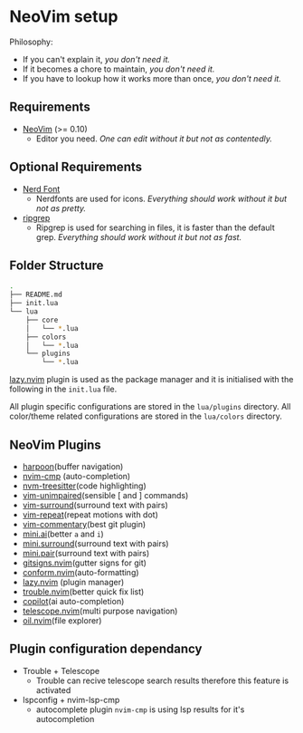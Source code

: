 # NeoVim setup

Philosophy:

- If you can't explain it, _you don't need it._
- If it becomes a chore to maintain, _you don't need it._
- If you have to lookup how it works more than once, _you don't need it._

## Requirements

- [NeoVim](https://neovim.io) (>= 0.10)
  - Editor you need. _One can edit without it but not as contentedly._

## Optional Requirements

- [Nerd Font](https://www.nerdfonts.com/)
  - Nerdfonts are used for icons. _Everything should work without it but not as pretty._
- [ripgrep](https://github.com/BurntSushi/ripgrep#installation)
  - Ripgrep is used for searching in files, it is faster than the default grep. _Everything should work without it but not as fast._

## Folder Structure

```bash
.
├── README.md
├── init.lua
└── lua
    ├── core
    │   └── *.lua
    ├── colors
    │   └── *.lua
    └── plugins
        └── *.lua
```

[lazy.nvim](https://github.com/folke/lazy.nvim.git) plugin is used as the package manager and it is initialised with the following in the `init.lua` file.

All plugin specific configurations are stored in the `lua/plugins` directory. All color/theme related configurations are stored in the `lua/colors` directory.

## NeoVim Plugins

<!--rg "\[.*\]\(.*\)" | grep "\-\- \[.*\]\(.*\)" | awk -F'\-\-' ' {print "-" $NF}'-->

- [harpoon](https://github.com/ThePrimeagen/harpoon)(buffer navigation)
- [nvim-cmp](https://github.com/hrsh7th/nvim-cmp) (auto-completion)
- [nvm-treesitter](https://github.com/nvim-treesitter/nvim-treesitter)(code highlighting)
- [vim-unimpaired](https://github.com/tpope/vim-unimpaired)(sensible [ and ] commands)
- [vim-surround](https://github.com/tpope/vim-surround)(surround text with pairs)
- [vim-repeat](https://github.com/tpope/vim-repeat)(repeat motions with dot)
- [vim-commentary](https://github.com/tpope/vim-fugitive)(best git plugin)
- [mini.ai](https://github.come/chasnovski/mini.ai)(better `a` and `i`)
- [mini.surround](https://github.com/echasnovski/mini.surround)(surround text with pairs)
- [mini.pair](https://github.com/echasnovski/mini.pair)(surround text with pairs)
- [gitsigns.nvim](https://github.com/lewis6991/gitsigns.nvim)(gutter signs for git)
- [conform.nvim](https://github.com/stevearc/conform.nvim)(auto-formatting)
- [lazy.nvim](https://github.com/folke/lazy.nvim.git) (plugin manager)
- [trouble.nvim](https://github.com/folke/trouble.nvim)(better quick fix list)
- [copilot](https://github.com/zbirenbaum/copilot.lua)(ai auto-completion)
- [telescope.nvim](https://github.com/nvim-telescope/telescope.nvim)(multi purpose navigation)
- [oil.nvim](https://github.com/stevearc/oil.nvim)(file explorer)

## Plugin configuration dependancy

- Trouble + Telescope
  - Trouble can recive telescope search results therefore this feature is activated
- lspconfig + nvim-lsp-cmp
  - autocomplete plugin `nvim-cmp` is using lsp results for it's autocompletion
